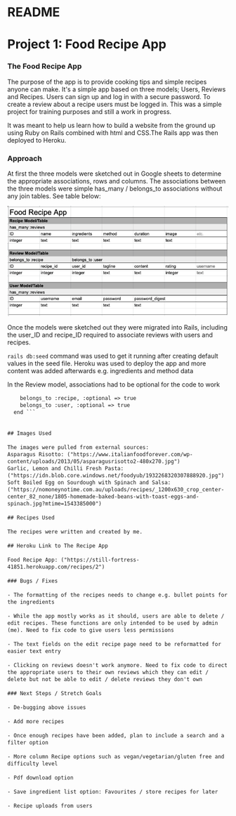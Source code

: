 # README

# Project 1: Food Recipe App

### The Food Recipe App

The purpose of the app is to provide cooking tips and simple recipes anyone can make. It's a simple app based on three models; Users, Reviews and Recipes. Users can sign up and log in with a secure password. To create a review about a recipe users must be logged in. This was a simple project for training purposes and still a work in progress.

It was meant to help us learn how to build a website from the ground up using Ruby on Rails combined with html and CSS.The Rails app was then deployed to Heroku.

### Approach

At first the three models were sketched out in Google sheets to determine the appropriate associations, rows and columns. The associations between the three models were simple has_many / belongs_to associations without any join tables. See table below:


![Image of Tables](models_tables.png)


Once the models were sketched out they were migrated into Rails, including the user_ID and recipe_ID required to associate reviews with users and recipes.

``` rails db:seed ``` command was used to get it running after creating default values in the seed file. Heroku was used to deploy the app and more content was added afterwards e.g. ingredients and method data

In the Review model, associations had to be optional for the code to work

```class Review < ApplicationRecord
    belongs_to :recipe, :optional => true
    belongs_to :user, :optional => true
  end ```


## Images Used

The images were pulled from external sources:
Asparagus Risotto: ("https://www.italianfoodforever.com/wp-content/uploads/2013/05/asparagusrisotto2-480x270.jpg")
Garlic, Lemon and Chilli Fresh Pasta: ("https://idn.blob.core.windows.net/foodyub/1932268320307888920.jpg")
Soft Boiled Egg on Sourdough with Spinach and Salsa: ("https://nomoneynotime.com.au/uploads/recipes/_1200x630_crop_center-center_82_none/1805-homemade-baked-beans-with-toast-eggs-and-spinach.jpg?mtime=1543385000")

## Recipes Used

The recipes were written and created by me.

## Heroku Link to The Recipe App

Food Recipe App: ("https://still-fortress-41851.herokuapp.com/recipes/2")

### Bugs / Fixes

- The formatting of the recipes needs to change e.g. bullet points for the ingredients

- While the app mostly works as it should, users are able to delete / edit recipes. These functions are only intended to be used by admin (me). Need to fix code to give users less permissions

- The text fields on the edit recipe page need to be reformatted for easier text entry

- Clicking on reviews doesn't work anymore. Need to fix code to direct the appropriate users to their own reviews which they can edit / delete but not be able to edit / delete reviews they don't own

### Next Steps / Stretch Goals

- De-bugging above issues

- Add more recipes

- Once enough recipes have been added, plan to include a search and a filter option

- More column Recipe options such as vegan/vegetarian/gluten free and difficulty level

- Pdf download option

- Save ingredient list option: Favourites / store recipes for later

- Recipe uploads from users
